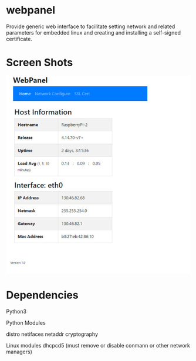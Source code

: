 # webpanel
Provide generic web interface to facilitate setting network and related parameters for embedded linux and creating and installing a self-signed certificate. 

# Screen Shots

![Home Page](docs/img/index.jpg)


# Dependencies

Python3

Python Modules

distro
netifaces
netaddr
cryptography

Linux modules
dhcpcd5 (must remove or disable conmann or other network managers)
